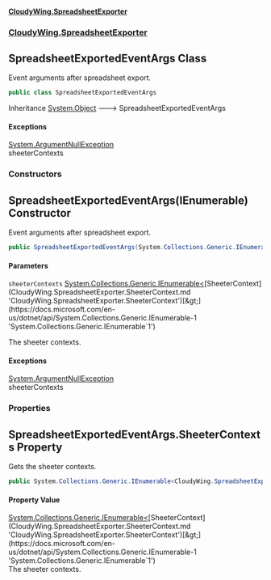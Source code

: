 #### [CloudyWing.SpreadsheetExporter](index.md 'index')
### [CloudyWing.SpreadsheetExporter](CloudyWing.SpreadsheetExporter.md 'CloudyWing.SpreadsheetExporter')

## SpreadsheetExportedEventArgs Class

Event arguments after spreadsheet export.

```csharp
public class SpreadsheetExportedEventArgs
```

Inheritance [System.Object](https://docs.microsoft.com/en-us/dotnet/api/System.Object 'System.Object') &#129106; SpreadsheetExportedEventArgs

#### Exceptions

[System.ArgumentNullException](https://docs.microsoft.com/en-us/dotnet/api/System.ArgumentNullException 'System.ArgumentNullException')  
sheeterContexts
### Constructors

<a name='CloudyWing.SpreadsheetExporter.SpreadsheetExportedEventArgs.SpreadsheetExportedEventArgs(System.Collections.Generic.IEnumerable_CloudyWing.SpreadsheetExporter.SheeterContext_)'></a>

## SpreadsheetExportedEventArgs(IEnumerable<SheeterContext>) Constructor

Event arguments after spreadsheet export.

```csharp
public SpreadsheetExportedEventArgs(System.Collections.Generic.IEnumerable<CloudyWing.SpreadsheetExporter.SheeterContext> sheeterContexts);
```
#### Parameters

<a name='CloudyWing.SpreadsheetExporter.SpreadsheetExportedEventArgs.SpreadsheetExportedEventArgs(System.Collections.Generic.IEnumerable_CloudyWing.SpreadsheetExporter.SheeterContext_).sheeterContexts'></a>

`sheeterContexts` [System.Collections.Generic.IEnumerable&lt;](https://docs.microsoft.com/en-us/dotnet/api/System.Collections.Generic.IEnumerable-1 'System.Collections.Generic.IEnumerable`1')[SheeterContext](CloudyWing.SpreadsheetExporter.SheeterContext.md 'CloudyWing.SpreadsheetExporter.SheeterContext')[&gt;](https://docs.microsoft.com/en-us/dotnet/api/System.Collections.Generic.IEnumerable-1 'System.Collections.Generic.IEnumerable`1')

The sheeter contexts.

#### Exceptions

[System.ArgumentNullException](https://docs.microsoft.com/en-us/dotnet/api/System.ArgumentNullException 'System.ArgumentNullException')  
sheeterContexts
### Properties

<a name='CloudyWing.SpreadsheetExporter.SpreadsheetExportedEventArgs.SheeterContexts'></a>

## SpreadsheetExportedEventArgs.SheeterContexts Property

Gets the sheeter contexts.

```csharp
public System.Collections.Generic.IEnumerable<CloudyWing.SpreadsheetExporter.SheeterContext> SheeterContexts { get; }
```

#### Property Value
[System.Collections.Generic.IEnumerable&lt;](https://docs.microsoft.com/en-us/dotnet/api/System.Collections.Generic.IEnumerable-1 'System.Collections.Generic.IEnumerable`1')[SheeterContext](CloudyWing.SpreadsheetExporter.SheeterContext.md 'CloudyWing.SpreadsheetExporter.SheeterContext')[&gt;](https://docs.microsoft.com/en-us/dotnet/api/System.Collections.Generic.IEnumerable-1 'System.Collections.Generic.IEnumerable`1')  
The sheeter contexts.
